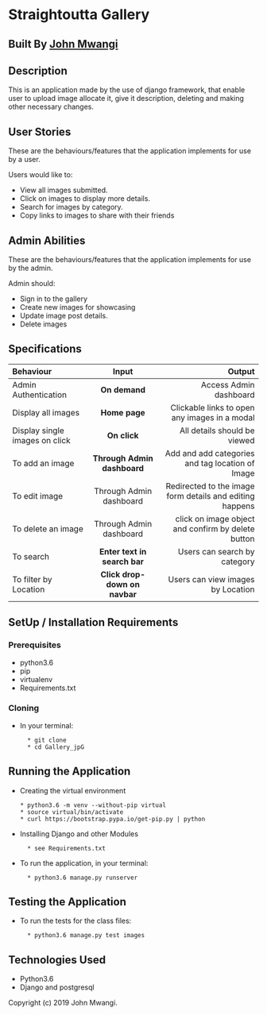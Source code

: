 # Straightoutta Gallery


## Built By [John Mwangi](https://picsjonesapp.herokuapp.com/)

## Description
This is an application made by the use of django framework, that enable user to upload image allocate it, give it description, deleting and making other necessary changes.

## User Stories
These are the behaviours/features that the application implements for use by a user.

Users would like to:
* View all images submitted.
* Click on images to display more details.
* Search for images by category.
* Copy links to images to share with their friends

## Admin Abilities
These are the behaviours/features that the application implements for use by the admin.

Admin should:
* Sign in to the gallery
* Create new images for showcasing
* Update image post details.
* Delete images


## Specifications
| Behaviour | Input | Output |
| :---------------- | :---------------: | ------------------: |
| Admin Authentication | **On demand** | Access Admin dashboard |
| Display all images | **Home page** | Clickable links to open any images in a modal |
| Display single images on click | **On  click** | All details should be viewed|
| To add an image  | **Through Admin dashboard** | Add and add categories and tag location of Image|
| To edit image  | Through Admin dashboard | Redirected to the  image form details and editing happens|
| To delete an image  | Through Admin dashboard | click on image object and confirm by delete button|
| To search  | **Enter text in search bar** | Users can search by category|
| To filter by Location  | **Click drop-down on navbar** | Users can view images by Location|


## SetUp / Installation Requirements
### Prerequisites
* python3.6
* pip
* virtualenv
* Requirements.txt

### Cloning
* In your terminal:

        * git clone
        * cd Gallery_jpG

## Running the Application
* Creating the virtual environment

      * python3.6 -m venv --without-pip virtual
      * source virtual/bin/activate
      * curl https://bootstrap.pypa.io/get-pip.py | python

* Installing Django and other Modules

        * see Requirements.txt

* To run the application, in your terminal:

        * python3.6 manage.py runserver

## Testing the Application
* To run the tests for the class files:

        * python3.6 manage.py test images

## Technologies Used
* Python3.6
* Django and postgresql

Copyright (c) 2019 John Mwangi.
